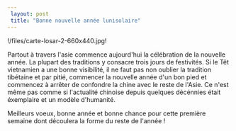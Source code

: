 ```yaml
---
 layout: post
 title: "Bonne nouvelle année lunisolaire"
---
```


!/files/carte-losar-2-660x440.jpg!

Partout à travers l'asie commence aujourd'hui la célébration de la nouvelle année. La plupart des traditions y consacre trois jours de festivités. Si le Têt vietnamien a une bonne visibilité, il ne faut pas non oublier la tradition tibétaine et par pitié, commencer la nouvelle année d'un bon pied et commencez à arrêter de confondre la chine avec le reste de l'Asie. Ce n'est même pas comme si l'actualité chinoise depuis quelques décénnies était éxemplaire et un modèle d'humanité.

Meilleurs voeux, bonne année et bonne chance pour cette première semaine dont découlera la forme du reste de l'année !
